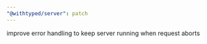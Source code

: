 ```yaml
---
"@withtyped/server": patch
---
```


improve error handling to keep server running when request aborts
